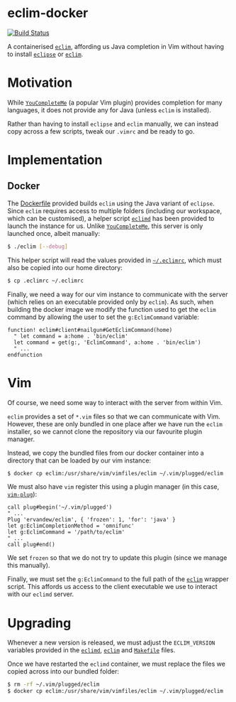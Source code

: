 # eclim-docker

[![Build Status](https://travis-ci.org/AlexandreCarlton/eclim-docker.svg?branch=master)](https://travis-ci.org/AlexandreCarlton/eclim-docker)

A containerised [`eclim`](http://eclim.org), affording us Java completion in Vim
without having to install [`eclipse`](https://www.eclipse.org/) or [`eclim`](http://eclim.org).

# Motivation

While [`YouCompleteMe`](https://github.com/Valloric/YouCompleteMe) (a popular
Vim plugin) provides completion for many languages, it does not provide any for
Java (unless `eclim` is installed).

Rather than having to install `eclipse` and `eclim` manually, we can instead
copy across a few scripts, tweak our `.vimrc` and be ready to go.

# Implementation

## Docker

The [Dockerfile](Dockerfile) provided builds `eclim` using the Java variant of
`eclipse`.
Since `eclim` requires access to multiple folders (including our workspace,
which can be customised), a helper script [`eclimd`](eclimd) has been provided
to launch the instance for us.
Unlike [`YouCompleteMe`](https://github.com/Valloric/YouCompleteMe), this
server is only launched once, albeit manually:

```bash
$ ./eclim [--debug]
```

This helper script will read the values provided in [`~/.eclimrc`](.eclimrc),
which must also be copied into our home directory:

```bash
$ cp .eclimrc ~/.eclimrc
```

Finally, we need a way for our vim instance to communicate with the server
(which relies on an executable provided only by `eclim`).
As such, when building the docker image we modify the function used to get the
`eclim` command by allowing the user to set the `g:EclimCommand` variable:

```vim
function! eclim#client#nailgun#GetEclimCommand(home)
  " let command = a:home . 'bin/eclim'
  let command = get(g:, 'EclimCommand', a:home . 'bin/eclim')
  " ...
endfunction
```

# Vim
Of course, we need some way to interact with the server from within Vim.

`eclim` provides a set of `*.vim` files so that we can communicate with Vim.
However, these are only bundled in one place after we have run the `eclim`
installer, so we cannot clone the repository via our favourite plugin manager.

Instead, we copy the bundled files from our docker container into a directory
that can be loaded by our vim instance:

```bash
$ docker cp eclim:/usr/share/vim/vimfiles/eclim ~/.vim/plugged/eclim
```

We must also have `vim` register this using a plugin manager (in this case,
[`vim-plug`](https://github.com/junegunn/vim-plug)):

```vim
call plug#begin('~/.vim/plugged')
" ...
Plug 'ervandew/eclim', { 'frozen': 1, 'for': 'java' }
let g:EclimCompletionMethod = 'omnifunc'
let g:EclimCommand = '/path/to/eclim'
" ...
call plug#end()
```

We set `frozen` so that we do not try to update this plugin (since we manage
this manually).

Finally, we must set the `g:EclimCommand` to the full path of the
[`eclim`](eclim) wrapper script.
This affords us access to the client executable we use to interact with our
`eclimd` server.

# Upgrading

Whenever a new version is released, we must adjust the `ECLIM_VERSION`
variables provided in the [`eclimd`](eclimd), [`eclim`](eclim) and
[`Makefile`](Makefile) files.

Once we have restarted the `eclimd` container, we must replace the files we
copied across into our bundled folder:

```bash
$ rm -rf ~/.vim/plugged/eclim
$ docker cp eclim:/usr/share/vim/vimfiles/eclim ~/.vim/plugged/eclim
```
